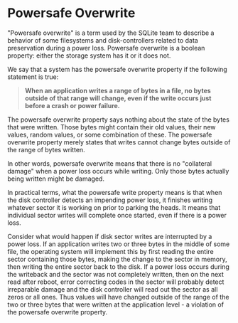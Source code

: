 # Powersafe Overwrite


"Powersafe overwrite" is a term used by the SQLite team to describe
a behavior of some filesystems and disk\-controllers related to
data preservation during a power loss. Powersafe overwrite
is a boolean property: either the storage system has it or it does not.

We say that a system has the powersafe overwrite property if the following
statement is true:


> **When an application writes a range of bytes in a file, no
>  bytes outside of that range will change, even if the write occurs
>  just before a crash or power failure.**


The powersafe overwrite property says nothing about the state of the
bytes that were written. Those bytes might contain their old values,
their new values, random values, or some combination of these. The powersafe
overwrite property merely states that writes cannot change bytes outside
of the range of bytes written.

In other words, powersafe overwrite means that there is no "collateral
damage" when a power loss occurs while writing. Only those bytes actually
being written might be damaged.

In practical terms, what the powersafe write property means is that when
the disk controller detects an impending power loss, it finishes writing
whatever sector it is working on prior to parking the heads. It means that
individual sector writes will complete once started, even if
there is a power loss.

Consider what would happen if disk sector writes are interrupted
by a power loss. If an application writes two or three bytes in the middle
of some file, the operating system will implement this by first reading
the entire sector containing those bytes, making the change to the
sector in memory, then writing the entire sector back to the disk. If a power
loss occurs during the writeback and the sector was not completely written,
then on the next read after reboot, error correcting codes
in the sector will probably detect irreparable damage and the disk 
controller will read out the sector as all zeros or all ones. Thus
values will have changed outside of the range of the two or three bytes 
that were written at the application level \- a violation of the powersafe
overwrite property.


